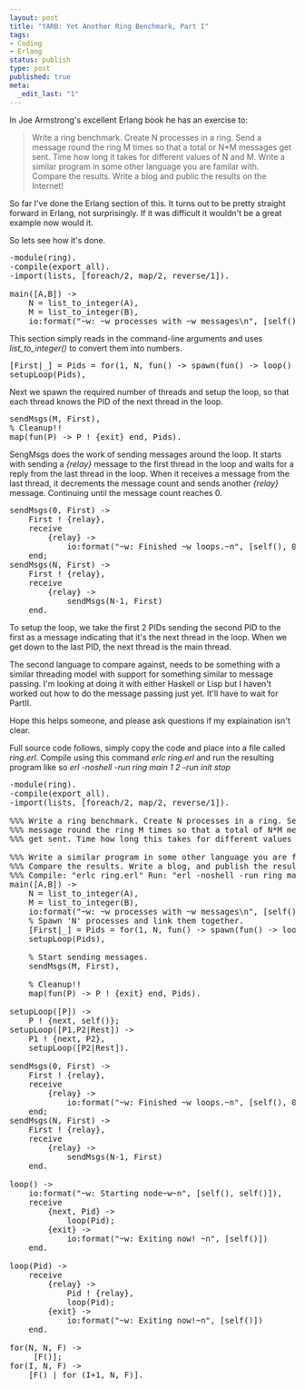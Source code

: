 ```yaml
--- 
layout: post
title: "YARB: Yet Another Ring Benchmark, Part I"
tags: 
- Coding
- Erlang
status: publish
type: post
published: true
meta: 
  _edit_last: "1"
---
```

In Joe Armstrong's excellent Erlang book he has an exercise to:
<blockquote>Write a ring benchmark. Create N processes in a ring. Send a message round the ring M times so that a total or N*M messages get sent. Time how long it takes for different values of N and M. Write a similar program in some other language you are familar with. Compare the results. Write a blog and public the results on the Internet!</blockquote>
So far I've done the Erlang section of this. It turns out to be pretty straight forward in Erlang, not surprisingly. If it was difficult it wouldn't be a great example now would it.

So lets see how it's done.
<pre>-module(ring).
-compile(export_all).
-import(lists, [foreach/2, map/2, reverse/1]).

main([A,B]) -&gt;
    N = list_to_integer(A),
    M = list_to_integer(B),
    io:format("~w: ~w processes with ~w messages\n", [self(), N, M]),</pre>
This section simply reads in the command-line arguments and uses <em>list_to_integer()</em> to convert them into numbers.
<pre>[First|_] = Pids = for(1, N, fun() -&gt; spawn(fun() -&gt; loop() end) end),
setupLoop(Pids),</pre>
Next we spawn the required number of threads and setup the loop, so that each thread knows the PID of the next thread in the loop. 
<pre>sendMsgs(M, First),
% Cleanup!!
map(fun(P) -&gt; P ! {exit} end, Pids).</pre>
SengMsgs does the work of sending messages around the loop. It starts with sending a <em>{relay}</em> message to the first thread in the loop and waits for a reply from the last thread in the loop. When it receives a message from the last thread, it decrements the message count and sends another <em>{relay}</em> message. Continuing until the message count reaches 0.
<pre>sendMsgs(0, First) -&gt;
    First ! {relay},
    receive
        {relay} -&gt;
            io:format("~w: Finished ~w loops.~n", [self(), 0])
    end;
sendMsgs(N, First) -&gt;
    First ! {relay},
    receive
        {relay} -&gt;
            sendMsgs(N-1, First)
    end.</pre>
To setup the loop, we take the first 2 PIDs sending the second PID to the first as a message indicating that it's the next thread in the loop. When we get down to the last PID, the next thread is the main thread.
<div>

The second language to compare against, needs to be something with a similar threading model with support for something similar to message passing. I'm looking at doing it with either Haskell or Lisp but I haven't worked out how to do the message passing just yet. It'll have to wait for PartII.

Hope this helps someone, and please ask questions if my explaination isn't clear. </div>
Full source code follows, simply copy the code and place into a file called <em>ring.erl</em>. Compile using this command <em>erlc ring.erl</em> and run the resulting program like so <em>erl -noshell -run ring main 1 2 -run init stop</em>
<pre>-module(ring).
-compile(export_all).
-import(lists, [foreach/2, map/2, reverse/1]).

%%% Write a ring benchmark. Create N processes in a ring. Send a
%%% message round the ring M times so that a total of N*M messages
%%% get sent. Time how long this takes for different values of N and M.

%%% Write a similar program in some other language you are familar with.
%%% Compare the results. Write a blog, and publish the results on the Internet!
%%% Compile: "erlc ring.erl" Run: "erl -noshell -run ring main 1 2 -run init stop"
main([A,B]) -&gt;
    N = list_to_integer(A),
    M = list_to_integer(B),
    io:format("~w: ~w processes with ~w messages\n", [self(), N, M]),
    % Spawn 'N' processes and link them together.
    [First|_] = Pids = for(1, N, fun() -&gt; spawn(fun() -&gt; loop() end) end),
    setupLoop(Pids),

    % Start sending messages.
    sendMsgs(M, First),

    % Cleanup!!
    map(fun(P) -&gt; P ! {exit} end, Pids).

setupLoop([P]) -&gt;
    P ! {next, self()};
setupLoop([P1,P2|Rest]) -&gt;
    P1 ! {next, P2},
    setupLoop([P2|Rest]).

sendMsgs(0, First) -&gt;
    First ! {relay},
    receive
        {relay} -&gt;
            io:format("~w: Finished ~w loops.~n", [self(), 0])
    end;
sendMsgs(N, First) -&gt;
    First ! {relay},
    receive
        {relay} -&gt;
            sendMsgs(N-1, First)
    end.

loop() -&gt;
    io:format("~w: Starting node~w~n", [self(), self()]),
    receive
        {next, Pid} -&gt;
            loop(Pid);
        {exit} -&gt;
            io:format("~w: Exiting now! ~n", [self()])
    end.

loop(Pid) -&gt;
    receive
        {relay} -&gt;
            Pid ! {relay},
            loop(Pid);
        {exit} -&gt;
            io:format("~w: Exiting now!~n", [self()])
    end.

for(N, N, F) -&gt;
     [F()];
for(I, N, F) -&gt;
    [F() | for (I+1, N, F)].</pre>
